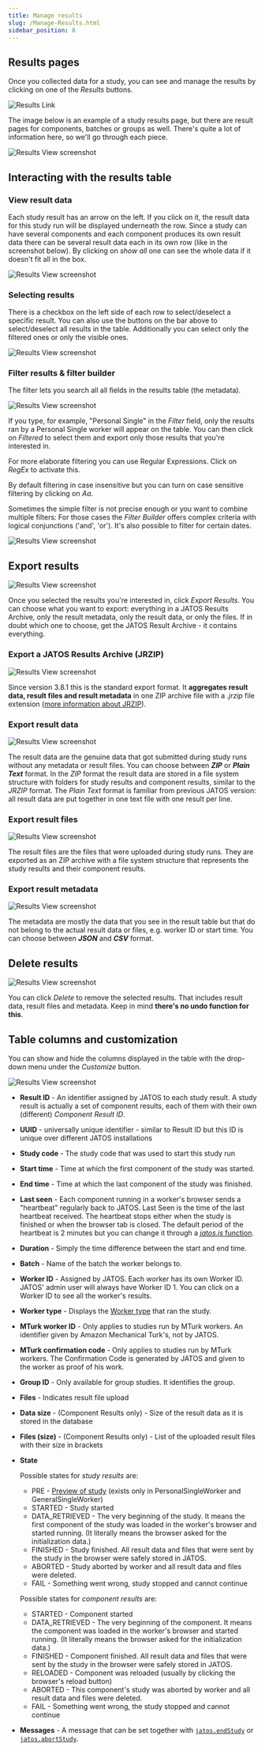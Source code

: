 ```yaml
---
title: Manage results
slug: /Manage-Results.html
sidebar_position: 8
---
```


## Results pages

Once you collected data for a study, you can see and manage the results by clicking on one of the *Results* buttons.

![Results Link](/img/v39x/results_link.png)

The image below is an example of a study results page, but there are result pages for components, batches or groups as well. There's quite a lot of information here, so we'll go through each piece.

![Results View screenshot](/img/v39x/results_view_12.png)


## Interacting with the results table

### View result data

Each study result has an arrow on the left. If you click on it, the result data for this study run will be displayed underneath the row. Since a study can have several components and each component produces its own result data there can be several result data each in its own row (like in the screenshot below). By clicking on _show all_ one can see the whole data if it doesn't fit all in the box.

![Results View screenshot](/img/v39x/results_view_11.png)


### Selecting results

There is a checkbox on the left side of each row to select/deselect a specific result. You can also use the buttons on the bar above to select/deselect all results in the table. Additionally you can select only the filtered ones or only the visible ones.

![Results View screenshot](/img/v39x/results_view_13.png)


### Filter results & filter builder

The filter lets you search all all fields in the results table (the metadata). 

![Results View screenshot](/img/v39x/results_view_14.png)

If you type, for example, "Personal Single" in the *Filter* field, only the results ran by a Personal Single worker will appear on the table. You can then click on *Filtered* to select them and export only those results that you're interested in. 

For more elaborate filtering you can use Regular Expressions. Click on *RegEx* to activate this.

By default filtering in case insensitive but you can turn on case sensitive filtering by clicking on *Aa*.

Sometimes the simple filter is not precise enough or you want to combine multiple filters: For those cases the _Filter Builder_ offers complex criteria with logical conjunctions ('and', 'or'). It's also possible to filter for certain dates.

![Results View screenshot](/img/v39x/results_view_15.png)


## Export results

![Results View screenshot](/img/v39x/results_view_16.png)

Once you selected the results you're interested in, click *Export Results*. You can choose what you want to export: everything in a JATOS Results Archive, only the result metadata, only the result data, or only the files. If in doubt which one to choose, get the JATOS Result Archive - it contains everything.


### Export a JATOS Results Archive (JRZIP)

![Results View screenshot](/img/v39x/results_view_17.png)

Since version 3.8.1 this is the standard export format. It **aggregates result data, result files and result metadata** in one ZIP archive file with a _.jrzip_ file extension ([more information about JRZIP](JATOS-Results-Archive-JRZIP.html)).


### Export result data

![Results View screenshot](/img/v39x/results_view_18.png)

The result data are the genuine data that got submitted during study runs without any metadata or result files. You can choose between ***ZIP*** or ***Plain Text*** format. In the _ZIP_ format the result data are stored in a file system structure with folders for study results and component results, similar to the _JRZIP_ format. The _Plain Text_ format is familiar from previous JATOS version: all result data are put together in one text file with one result per line.


### Export result files

![Results View screenshot](/img/v39x/results_view_19.png)

The result files are the files that were uploaded during study runs. They are exported as an ZIP archive with a file system structure that represents the study results and their component results. 


### Export result metadata

![Results View screenshot](/img/v39x/results_view_20.png)

The metadata are mostly the data that you see in the result table but that do not belong to the actual result data or files, e.g. worker ID or start time. You can choose between ***JSON*** and ***CSV*** format. 


## Delete results

![Results View screenshot](/img/v39x/results_view_21.png)

You can click *Delete* to remove the selected results. That includes result data, result files and metadata. Keep in mind **there's no undo function for this**. 


## Table columns and customization

You can show and hide the columns displayed in the table with the drop-down menu under the *Customize* button.

![Results View screenshot](/img/v39x/results_view_22.png)

* **Result ID** - An identifier assigned by JATOS to each study result. A study result is actually a set of component results, each of them with their own (different) *Component Result ID*. 
* **UUID** - universally unique identifier - similar to Result ID but this ID is unique over different JATOS installations
* **Study code** - The study code that was used to start this study run
* **Start time** - Time at which the first component of the study was started. 
* **End time** - Time at which the last component of the study was finished. 
* **Last seen** - Each component running in a worker's browser sends a "heartbeat" regularly back to JATOS. Last Seen is the time of the last heartbeat received. The heartbeat stops either when the study is finished or when the browser tab is closed. The default period of the heartbeat is 2 minutes but you can change it through a [_jatos.js_ function](jatos.js-Reference.html#jatossetheartbeatperiod).
* **Duration** - Simply the time difference between the start and end time.
* **Batch** - Name of the batch the worker belongs to.
* **Worker ID** - Assigned by JATOS. Each worker has its own Worker ID. JATOS' admin user will always have Worker ID 1. You can click on a Worker ID to see all the worker's results. 
* **Worker type** - Displays the [Worker type](Worker-Types.html) that ran the study. 
* **MTurk worker ID** - Only applies to studies run by MTurk workers. An identifier given by Amazon Mechanical Turk's, not by JATOS.
* **MTurk confirmation code** - Only applies to studies run by MTurk workers. The Confirmation Code is generated by JATOS and given to the worker as proof of his work.
* **Group ID** - Only available for group studies. It identifies the group.
* **Files** - Indicates result file upload
* **Data size** - (Component Results only) - Size of the result data as it is stored in the database
* **Files (size)** - (Component Results only) - List of the uploaded result files with their size in brackets
* **State**
    
  Possible states for _study results_ are: 
  * PRE - [Preview of study](Restricting-study-flow.html#preview-links) (exists only in PersonalSingleWorker and GeneralSingleWorker)
  * STARTED - Study started
  * DATA_RETRIEVED - The very beginning of the study. It means the first component of the study was loaded in the worker's browser and started running. (It literally means the browser asked for the initialization data.)
  * FINISHED - Study finished. All result data and files that were sent by the study in the browser were safely stored in JATOS.
  * ABORTED - Study aborted by worker and all result data and files were deleted.
  * FAIL - Something went wrong, study stopped and cannot continue

  Possible states for _component results_ are:
  * STARTED - Component started
  * DATA_RETRIEVED -  The very beginning of the component. It means the component was loaded in the worker's browser and started running. (It literally means the browser asked for the initialization data.)
  * FINISHED - Component finished. All result data and files that were sent by the study in the browser were safely stored in JATOS.
  * RELOADED - Component was reloaded (usually by clicking the browser's reload button)
  * ABORTED - This component's study was aborted by worker and all result data and files were deleted.
  * FAIL - Something went wrong, the study stopped and cannot continue

* **Messages** - A message that can be set together with [`jatos.endStudy`](jatos.js-Reference.html#jatosendstudy) or [`jatos.abortStudy`](jatos.js-Reference.html#jatosabortstudy).
